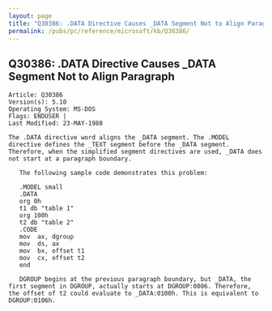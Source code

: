 ```yaml
---
layout: page
title: "Q30386: .DATA Directive Causes _DATA Segment Not to Align Paragraph"
permalink: /pubs/pc/reference/microsoft/kb/Q30386/
---
```


## Q30386: .DATA Directive Causes _DATA Segment Not to Align Paragraph

	Article: Q30386
	Version(s): 5.10
	Operating System: MS-DOS
	Flags: ENDUSER |
	Last Modified: 23-MAY-1988
	
	The .DATA directive word aligns the _DATA segment. The .MODEL
	directive defines the _TEXT segment before the _DATA segment.
	Therefore, when the simplified segment directives are used, _DATA does
	not start at a paragraph boundary.
	
	   The following sample code demonstrates this problem:
	
	   .MODEL small
	   .DATA
	   org 0h
	   t1 db "table 1"
	   org 100h
	   t2 db "table 2"
	   .CODE
	   mov  ax, dgroup
	   mov  ds, ax
	   mov  bx, offset t1
	   mov  cx, offset t2
	   end
	
	   DGROUP begins at the previous paragraph boundary, but _DATA, the
	first segment in DGROUP, actually starts at DGROUP:0006. Therefore,
	the offset of t2 could evaluate to _DATA:0100h. This is equivalent to
	DGROUP:0106h.

